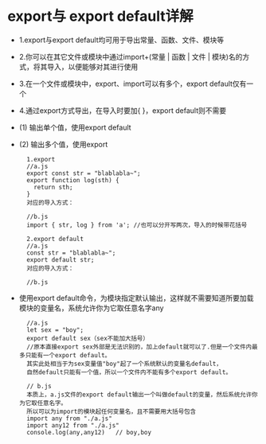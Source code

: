 # export与 export default详解 #

- 1.export与export default均可用于导出常量、函数、文件、模块等 
- 2.你可以在其它文件或模块中通过import+(常量 | 函数 | 文件 | 模块)名的方式，将其导入，以便能够对其进行使用 
- 3.在一个文件或模块中，export、import可以有多个，export default仅有一个 
- 4.通过export方式导出，在导入时要加{ }，export default则不需要

- (1) 输出单个值，使用export default
- (2) 输出多个值，使用export


        1.export
        //a.js
        export const str = "blablabla~";
        export function log(sth) { 
          return sth;
        }
        对应的导入方式：

        //b.js
        import { str, log } from 'a'; //也可以分开写两次，导入的时候带花括号

        2.export default
        //a.js
        const str = "blablabla~";
        export default str;
        对应的导入方式：

        //b.js

- 使用export default命令，为模块指定默认输出，这样就不需要知道所要加载模块的变量名，系统允许你为它取任意名字any

        //a.js
        let sex = "boy";
        export default sex（sex不能加大括号）
        //原本直接export sex外部是无法识别的，加上default就可以了.但是一个文件内最多只能有一个export default。
        其实此处相当于为sex变量值"boy"起了一个系统默认的变量名default，
        自然default只能有一个值，所以一个文件内不能有多个export default。

        // b.js
        本质上，a.js文件的export default输出一个叫做default的变量，然后系统允许你为它取任意名字。
        所以可以为import的模块起任何变量名，且不需要用大括号包含
        import any from "./a.js"
        import any12 from "./a.js" 
        console.log(any,any12)   // boy,boy
